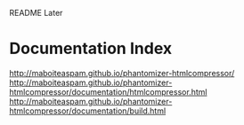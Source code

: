 README Later



# Documentation Index

http://maboiteaspam.github.io/phantomizer-htmlcompressor/
http://maboiteaspam.github.io/phantomizer-htmlcompressor/documentation/htmlcompressor.html
http://maboiteaspam.github.io/phantomizer-htmlcompressor/documentation/build.html
